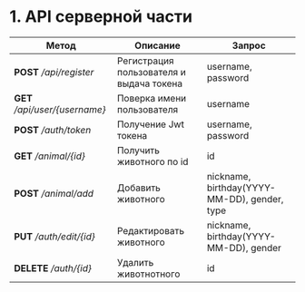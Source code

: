 # 1. API серверной части

|          Метод          |          Описание          |          Запрос          |
|-------------------------|----------------------------|--------------------------|
|  **POST** */api/register*| Регистрация пользователя и выдача токена  |  username, password  |
|  **GET** */api/user/{username}*| Поверка имени пользователя  |  username  |
|  **POST** */auth/token*| Получение Jwt токена  |  username, password  |
|  **GET** */animal/{id}*| Получить животного по id  |  id  |
|  **POST** */animal/add*| Добавить животного  |  nickname, birthday(YYYY-MM-DD), gender, type |
|  **PUT** */auth/edit/{id}*| Редактировать животного  |  nickname, birthday(YYYY-MM-DD), gender  |
|  **DELETE** */auth/{id}*| Удалить животнотного  |  id  |

